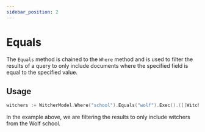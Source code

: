```yaml
---
sidebar_position: 2
---
```


# Equals

The `Equals` method is chained to the `Where` method and is used to filter the results of a query to only include documents where the specified field is equal to the specified value.

## Usage

```go
witchers := WitcherModel.Where("school").Equals("wolf").Exec().([]Witcher)
```

In the example above, we are filtering the results to only include witchers from the Wolf school.
